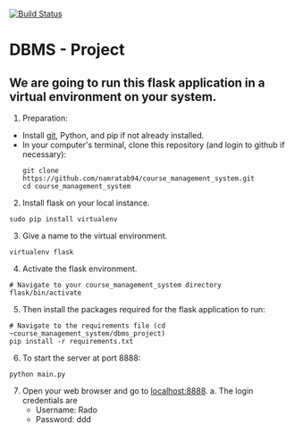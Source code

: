 [![Build Status](https://travis-ci.com/namratab94/course_management_system.svg?token=DHZaauRyh5MCfRFSXQbj&branch=master)](https://travis-ci.com/namratab94/course_management_system)

# DBMS - Project

## We are going to run this flask application in a virtual environment on your system.

1. Preparation:
  * Install [git](https://git-scm.com/downloads), Python, and pip if not already installed.
  * In your computer's terminal, clone this repository (and login to github if necessary):
     ```
     git clone https://github.com/namratab94/course_management_system.git
     cd course_management_system
     ```
 

2. Install flask on your local instance.
```
sudo pip install virtualenv
```

3. Give a name to the virtual environment.
```
virtualenv flask
```

4. Activate the flask environment.
```
# Navigate to your course_management_system directory
flask/bin/activate
```

5. Then install the packages required for the flask application to run:
```
# Navigate to the requirements file (cd ~course_management_system/dbms_project)
pip install -r requirements.txt
```

6. To start the server at port 8888:
```
python main.py
```

7. Open your web browser and go to [localhost:8888](localhost:8888).
  a. The login credentials are 
    * Username: Rado
    * Password: ddd
